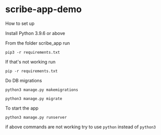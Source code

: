 # scribe-app-demo

How to set up

Install Python 3.9.6 or above

From the folder scribe_app run 

```shell
pip3 -r requirements.txt
```
If that's not working run

```shell
pip -r requirements.txt
```

Do DB migrations

```shell
python3 manage.py makemigrations
```

```shell
python3 manage.py migrate
```

To start the app
```shell
python3 manage.py runserver
```


if above commands are not working try to use `python` instead of `python3`